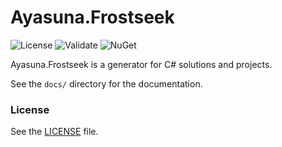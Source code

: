 # Ayasuna.Frostseek

![License](https://img.shields.io/github/license/ayasuna-projects/frostseek?label=License&style=flat-square)
![Validate](https://img.shields.io/github/workflow/status/ayasuna-projects/frostseek/Validate?label=Validate&style=flat-square)
![NuGet](https://img.shields.io/nuget/v/Ayasuna.Frostseek?label=NuGet&style=flat-square)

Ayasuna.Frostseek is a generator for C# solutions and projects.

See the `docs/` directory for the documentation.  


### License

See the [LICENSE](LICENSE) file.